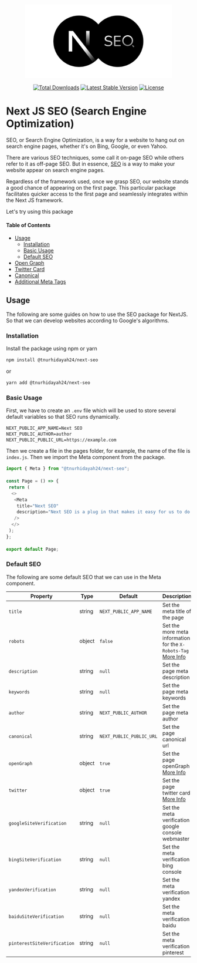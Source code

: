 <p align="center">
	<a href="https://www.npmjs.com/package/@tnurhidayah24/next-seo" target="_blank">
		<img src="https://raw.githubusercontent.com/tnurhidayah24/next-seo/master/assets/next-seo.svg" width="400" alt="Next SEO Logo">
	</a>
</p>
<p align="center">
	<a href="https://www.npmjs.com/package/@tnurhidayah24/next-seo"><img src="https://img.shields.io/npm/dw/@tnurhidayah24/next-seo?style=flat-square" alt="Total Downloads"></a>
	<a href="https://www.npmjs.com/package/@tnurhidayah24/next-seo"><img src="https://img.shields.io/npm/v/@tnurhidayah24/next-seo" alt="Latest Stable Version"></a>
	<a href="https://www.npmjs.com/package/@tnurhidayah24/next-seo"><img src="https://img.shields.io/npm/l/@tnurhidayah24/next-seo" alt="License"></a>
</p>

# Next JS SEO (Search Engine Optimization)

SEO, or Search Engine Optimization, is a way for a website to hang out on search engine pages, whether it's on Bing, Google, or even Yahoo.

There are various SEO techniques, some call it on-page SEO while others refer to it as off-page SEO. But in essence, <a href="https://taufiksi.com/seo-on-page/">SEO</a> is a way to make your website appear on search engine pages.

Regardless of the framework used, once we grasp SEO, our website stands a good chance of appearing on the first page. This particular package facilitates quicker access to the first page and seamlessly integrates within the Next JS framework.

Let's try using this package

#### Table of Contents

- [Usage](#usage)
  - [Installation](#installation)
  - [Basic Usage](#basic-usage)
  - [Default SEO](#default-seo)
- [Open Graph](#open-graph)
- [Twitter Card](#twitter-card)
- [Canonical](#canonical)
- [Additional Meta Tags](#additional-meta-tags)

## Usage

The following are some guides on how to use the SEO package for NextJS. So that we can develop websites according to Google's algorithms.

### Installation

Install the package using npm or yarn

```bash
npm install @tnurhidayah24/next-seo
```

or

```bash
yarn add @tnurhidayah24/next-seo
```

### Basic Usage

First, we have to create an `.env` file which will be used to store several default variables so that SEO runs dynamically.

```env
NEXT_PUBLIC_APP_NAME=Next SEO
NEXT_PUBLIC_AUTHOR=author
NEXT_PUBLIC_PUBLIC_URL=https://example.com
```

Then we create a file in the pages folder, for example, the name of the file is `index.js`. Then we import the Meta component from the package.

```js
import { Meta } from "@tnurhidayah24/next-seo";

const Page = () => {
 return (
  <>
   <Meta
    title="Next SEO"
    description="Next SEO is a plug in that makes it easy for us to do SEO in Next JS"
   />
  </>
 );
};

export default Page;
```

### Default SEO

The following are some default SEO that we can use in the Meta component.

| Property                           | Type                    | Default                         | Description                                                                                                                                                                          |
| ---------------------------------- | ----------------------- | ------------------------------- | ------------------------------------------------------------------------------------------------------------------------------------------------------------------------------------ |
| `title`                            | string                  | `NEXT_PUBLIC_APP_NAME`          | Set the meta title of the page                                                                                                                                                       |
| `robots`                           | object                  | `false`                         | Set the more meta information for the `X-Robots-Tag` [More Info](#robots-props)                                                                                                      |
| `description`                      | string                  | `null`                          | Set the page meta description                                                                                                                                                        |
| `keywords`                         | string                  | `null`                          | Set the page meta keywords                                                                                                                                                           |
| `author`                           | string                  | `NEXT_PUBLIC_AUTHOR`            | Set the page meta author                                                                                                                                                             |
| `canonical`                        | string                  | `NEXT_PUBLIC_PUBLIC_URL`        | Set the page canonical url                                                                                                                                                           |
| `openGraph`                        | object                  | `true`                          | Set the page openGraph [More Info](#open-graph)                                                                                                                                      |
| `twitter`                          | object                  | `true`                          | Set the page twitter card [More Info](#twitter-card)                                                                                                                                 |
| `googleSiteVerification`           | string                  | `null`                          | Set the meta verification google console webmaster                                                                                                                                   |
| `bingSiteVerification`             | string                  | `null`                          | Set the meta verification bing console                                                                                                                                               |
| `yandexVerification`               | string                  | `null`                          | Set the meta verification yandex                                                                                                                                                     |
| `baiduSiteVerification`            | string                  | `null`                          | Set the meta verification baidu                                                                                                                                                      |
| `pinterestSiteVerification`        | string                  | `null`                          | Set the meta verification pinterest                                                                                                                                                  |